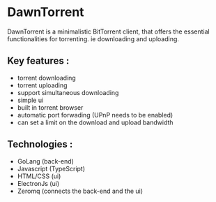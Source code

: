 # DawnTorrent

DawnTorrent is a minimalistic BitTorrent client, that offers the essential functionalities for torrenting. ie downloading and uploading.
## Key features :
  - torrent downloading
  - torrent uploading
  - support simultaneous downloading
  - simple ui
  - built in torrent browser
  - automatic port forwading (UPnP needs to be enabled)
  - can set a limit on the download and upload bandwidth
  
  ## Technologies  :
   - GoLang (back-end)
   - Javascript (TypeScript)
   - HTML/CSS (ui)
   - ElectronJs (ui)
   - Zeromq (connects the back-end and the ui)
